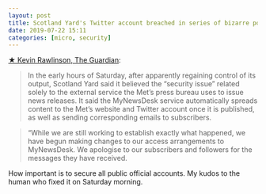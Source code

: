 ```yaml
---
layout: post
title: Scotland Yard's Twitter account breached in series of bizarre posts
date: 2019-07-22 15:11
categories: [micro, security]
---
```

[★ Kevin Rawlinson, The Guardian](https://www.theguardian.com/uk-news/2019/jul/20/scotland-yards-twitter-account-breached-in-series-of-bizarre-posts):

> In the early hours of Saturday, after apparently regaining control of its output, Scotland Yard said it believed the “security issue” related solely to the external service the Met’s press bureau uses to issue news releases. It said the MyNewsDesk service automatically spreads content to the Met’s website and Twitter account once it is published, as well as sending corresponding emails to subscribers.

> “While we are still working to establish exactly what happened, we have begun making changes to our access arrangements to MyNewsDesk. We apologise to our subscribers and followers for the messages they have received.

How important is to secure all public official accounts. My kudos to the human who fixed it on Saturday morning.

